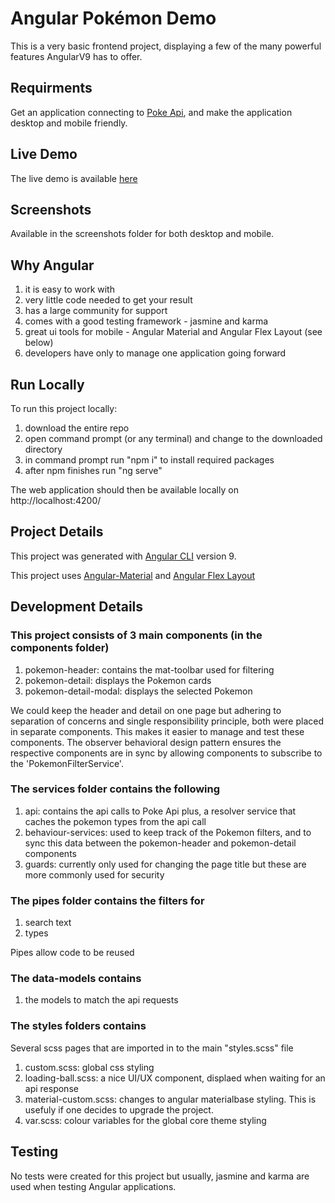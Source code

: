 # Angular Pokémon Demo

This is a very basic frontend project, displaying a few of the many powerful features AngularV9 has to offer. 

## Requirments
Get an application connecting to <a href="https://pokeapi.co/" target="_blank">Poke Api</a>, and make the application desktop and mobile friendly.

## Live Demo

The live demo is available <a href="https://appdemo1.com" target="_blank">here</a>

## Screenshots

Available in the screenshots folder for both desktop and mobile.

## Why Angular

1. it is easy to work with
2. very little code needed to get your result
3. has a large community for support 
4. comes with a good testing framework - jasmine and karma
5. great ui tools for mobile - Angular Material and Angular Flex Layout (see below)
6. developers have only to manage one application going forward

## Run Locally

To run this project locally:
1. download the entire repo
2. open command prompt (or any terminal) and change to the downloaded directory 
3. in command prompt run "npm i" to install required packages 
4. after npm finishes run "ng serve"

The web application should then be available locally on http://localhost:4200/

## Project Details

This project was generated with <a href="https://github.com/angular/angular-cli" target="_blank">Angular CLI</a> version 9.

This project uses <a href="https://material.angular.io/" target="_blank">Angular-Material</a> and <a href="https://github.com/angular/flex-layout#readme" target="_blank">Angular Flex Layout</a>

## Development Details

### This project consists of 3 main components (in the components folder) 
1. pokemon-header: contains the mat-toolbar used for filtering
2. pokemon-detail: displays the Pokemon cards
3. pokemon-detail-modal: displays the selected Pokemon

We could keep the header and detail on one page but adhering to separation of concerns and single responsibility principle, both were placed in separate components. This makes it easier to manage and test these components. The observer behavioral design pattern ensures the respective components are in sync by allowing components to subscribe to the 'PokemonFilterService'.

### The services folder contains the following
1. api: contains the api calls to Poke Api plus, a resolver service that caches the pokemon types from the api call
2. behaviour-services: used to keep track of the Pokemon filters, and to sync this data between the pokemon-header and pokemon-detail components
3. guards: currently only used for changing the page title but these are more commonly used for security


### The pipes folder contains the filters for 
1. search text 
2. types

Pipes allow code to be reused

### The data-models contains 
1. the models to match the api requests

### The styles folders contains 
Several scss pages that are imported in to the main "styles.scss" file
1. custom.scss: global css styling
2. loading-ball.scss: a nice UI/UX component, displaed when waiting for an api response
3. material-custom.scss: changes to angular materialbase styling. This is usefuly if one decides to upgrade the project.
4. var.scss: colour variables for the global core theme styling

## Testing
No tests were created for this project but usually, jasmine and karma are used when testing Angular applications.
